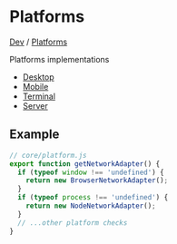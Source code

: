 # Platforms

[Dev](../../README.md) / [Platforms](./README.md)

Platforms implementations

- [Desktop](./desktop/README.md)
- [Mobile](./mobile/README.md)
- [Terminal](./terminal/README.md)
- [Server](./server/README.md)

## Example

```js
// core/platform.js
export function getNetworkAdapter() {
  if (typeof window !== 'undefined') {
    return new BrowserNetworkAdapter();
  }
  if (typeof process !== 'undefined') {
    return new NodeNetworkAdapter();
  }
  // ...other platform checks
}
```
